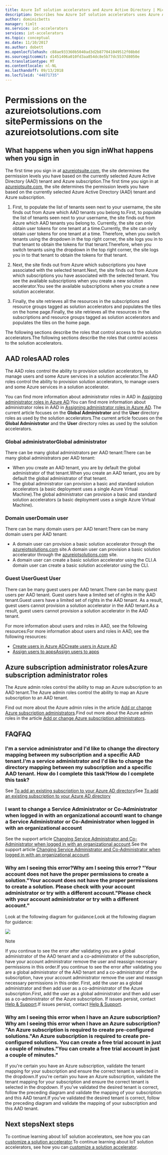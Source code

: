 ```yaml
---
title: Azure IoT solution accelerators and Azure Active Directory | Microsoft Docs
description: Describes how Azure IoT solution accelerators uses Azure Active Directory to manage permissions.
author: dominicbetts
manager: timlt
ms.service: iot-accelerators
services: iot-accelerators
ms.topic: conceptual
ms.date: 11/10/2017
ms.author: dobett
ms.openlocfilehash: c88ae933360b5040ad3d2b877041049512f08b0d
ms.sourcegitcommit: d1451406a010fd3aa854dc8e5b77dc5537d8050e
ms.translationtype: MT
ms.contentlocale: nl-NL
ms.lasthandoff: 09/13/2018
ms.locfileid: "44871735"
---
```

# <a name="permissions-on-the-azureiotsolutionscom-site"></a><span data-ttu-id="3c24f-103">Permissions on the azureiotsolutions.com site</span><span class="sxs-lookup"><span data-stu-id="3c24f-103">Permissions on the azureiotsolutions.com site</span></span>

## <a name="what-happens-when-you-sign-in"></a><span data-ttu-id="3c24f-104">What happens when you sign in</span><span class="sxs-lookup"><span data-stu-id="3c24f-104">What happens when you sign in</span></span>

<span data-ttu-id="3c24f-105">The first time you sign in at [azureiotsuite.com][lnk-azureiotsolutions], the site determines the permission levels you have based on the currently selected Azure Active Directory (AAD) tenant and Azure subscription.</span><span class="sxs-lookup"><span data-stu-id="3c24f-105">The first time you sign in at [azureiotsuite.com][lnk-azureiotsolutions], the site determines the permission levels you have based on the currently selected Azure Active Directory (AAD) tenant and Azure subscription.</span></span>

1. <span data-ttu-id="3c24f-106">First, to populate the list of tenants seen next to your username, the site finds out from Azure which AAD tenants you belong to.</span><span class="sxs-lookup"><span data-stu-id="3c24f-106">First, to populate the list of tenants seen next to your username, the site finds out from Azure which AAD tenants you belong to.</span></span> <span data-ttu-id="3c24f-107">Currently, the site can only obtain user tokens for one tenant at a time.</span><span class="sxs-lookup"><span data-stu-id="3c24f-107">Currently, the site can only obtain user tokens for one tenant at a time.</span></span> <span data-ttu-id="3c24f-108">Therefore, when you switch tenants using the dropdown in the top right corner, the site logs you in to that tenant to obtain the tokens for that tenant.</span><span class="sxs-lookup"><span data-stu-id="3c24f-108">Therefore, when you switch tenants using the dropdown in the top right corner, the site logs you in to that tenant to obtain the tokens for that tenant.</span></span>

2. <span data-ttu-id="3c24f-109">Next, the site finds out from Azure which subscriptions you have associated with the selected tenant.</span><span class="sxs-lookup"><span data-stu-id="3c24f-109">Next, the site finds out from Azure which subscriptions you have associated with the selected tenant.</span></span> <span data-ttu-id="3c24f-110">You see the available subscriptions when you create a new solution accelerator.</span><span class="sxs-lookup"><span data-stu-id="3c24f-110">You see the available subscriptions when you create a new solution accelerator.</span></span>

3. <span data-ttu-id="3c24f-111">Finally, the site retrieves all the resources in the subscriptions and resource groups tagged as solution accelerators and populates the tiles on the home page.</span><span class="sxs-lookup"><span data-stu-id="3c24f-111">Finally, the site retrieves all the resources in the subscriptions and resource groups tagged as solution accelerators and populates the tiles on the home page.</span></span>

<span data-ttu-id="3c24f-112">The following sections describe the roles that control access to the solution accelerators.</span><span class="sxs-lookup"><span data-stu-id="3c24f-112">The following sections describe the roles that control access to the solution accelerators.</span></span>

## <a name="aad-roles"></a><span data-ttu-id="3c24f-113">AAD roles</span><span class="sxs-lookup"><span data-stu-id="3c24f-113">AAD roles</span></span>

<span data-ttu-id="3c24f-114">The AAD roles control the ability to provision solution accelerators, to manage users and some Azure services in a solution accelerator.</span><span class="sxs-lookup"><span data-stu-id="3c24f-114">The AAD roles control the ability to provision solution accelerators, to manage users and some Azure services in a solution accelerator.</span></span>

<span data-ttu-id="3c24f-115">You can find more information about administrator roles in AAD in [Assigning administrator roles in Azure AD][lnk-aad-admin].</span><span class="sxs-lookup"><span data-stu-id="3c24f-115">You can find more information about administrator roles in AAD in [Assigning administrator roles in Azure AD][lnk-aad-admin].</span></span> <span data-ttu-id="3c24f-116">The current article focuses on the **Global Administrator** and the **User** directory roles as used by the solution accelerators.</span><span class="sxs-lookup"><span data-stu-id="3c24f-116">The current article focuses on the **Global Administrator** and the **User** directory roles as used by the solution accelerators.</span></span>

### <a name="global-administrator"></a><span data-ttu-id="3c24f-117">Global administrator</span><span class="sxs-lookup"><span data-stu-id="3c24f-117">Global administrator</span></span>

<span data-ttu-id="3c24f-118">There can be many global administrators per AAD tenant:</span><span class="sxs-lookup"><span data-stu-id="3c24f-118">There can be many global administrators per AAD tenant:</span></span>

* <span data-ttu-id="3c24f-119">When you create an AAD tenant, you are by default the global administrator of that tenant.</span><span class="sxs-lookup"><span data-stu-id="3c24f-119">When you create an AAD tenant, you are by default the global administrator of that tenant.</span></span>
* <span data-ttu-id="3c24f-120">The global administrator can provision a basic and standard solution accelerators (a basic deployment uses a single Azure Virtual Machine).</span><span class="sxs-lookup"><span data-stu-id="3c24f-120">The global administrator can provision a basic and standard solution accelerators (a basic deployment uses a single Azure Virtual Machine).</span></span>

### <a name="domain-user"></a><span data-ttu-id="3c24f-121">Domain user</span><span class="sxs-lookup"><span data-stu-id="3c24f-121">Domain user</span></span>

<span data-ttu-id="3c24f-122">There can be many domain users per AAD tenant:</span><span class="sxs-lookup"><span data-stu-id="3c24f-122">There can be many domain users per AAD tenant:</span></span>

* <span data-ttu-id="3c24f-123">A domain user can provision a basic solution accelerator through the [azureiotsolutions.com][lnk-azureiotsolutions] site.</span><span class="sxs-lookup"><span data-stu-id="3c24f-123">A domain user can provision a basic solution accelerator through the [azureiotsolutions.com][lnk-azureiotsolutions] site.</span></span>
* <span data-ttu-id="3c24f-124">A domain user can create a basic solution accelerator using the CLI.</span><span class="sxs-lookup"><span data-stu-id="3c24f-124">A domain user can create a basic solution accelerator using the CLI.</span></span>

### <a name="guest-user"></a><span data-ttu-id="3c24f-125">Guest User</span><span class="sxs-lookup"><span data-stu-id="3c24f-125">Guest User</span></span>

<span data-ttu-id="3c24f-126">There can be many guest users per AAD tenant.</span><span class="sxs-lookup"><span data-stu-id="3c24f-126">There can be many guest users per AAD tenant.</span></span> <span data-ttu-id="3c24f-127">Guest users have a limited set of rights in the AAD tenant.</span><span class="sxs-lookup"><span data-stu-id="3c24f-127">Guest users have a limited set of rights in the AAD tenant.</span></span> <span data-ttu-id="3c24f-128">As a result, guest users cannot provision a solution accelerator in the AAD tenant.</span><span class="sxs-lookup"><span data-stu-id="3c24f-128">As a result, guest users cannot provision a solution accelerator in the AAD tenant.</span></span>

<span data-ttu-id="3c24f-129">For more information about users and roles in AAD, see the following resources:</span><span class="sxs-lookup"><span data-stu-id="3c24f-129">For more information about users and roles in AAD, see the following resources:</span></span>

* <span data-ttu-id="3c24f-130">[Create users in Azure AD][lnk-create-edit-users]</span><span class="sxs-lookup"><span data-stu-id="3c24f-130">[Create users in Azure AD][lnk-create-edit-users]</span></span>
* <span data-ttu-id="3c24f-131">[Assign users to apps][lnk-assign-app-roles]</span><span class="sxs-lookup"><span data-stu-id="3c24f-131">[Assign users to apps][lnk-assign-app-roles]</span></span>

## <a name="azure-subscription-administrator-roles"></a><span data-ttu-id="3c24f-132">Azure subscription administrator roles</span><span class="sxs-lookup"><span data-stu-id="3c24f-132">Azure subscription administrator roles</span></span>

<span data-ttu-id="3c24f-133">The Azure admin roles control the ability to map an Azure subscription to an AAD tenant.</span><span class="sxs-lookup"><span data-stu-id="3c24f-133">The Azure admin roles control the ability to map an Azure subscription to an AAD tenant.</span></span>

<span data-ttu-id="3c24f-134">Find out more about the Azure admin roles in the article [Add or change Azure subscription administrators][lnk-admin-roles].</span><span class="sxs-lookup"><span data-stu-id="3c24f-134">Find out more about the Azure admin roles in the article [Add or change Azure subscription administrators][lnk-admin-roles].</span></span>

## <a name="faq"></a><span data-ttu-id="3c24f-135">FAQ</span><span class="sxs-lookup"><span data-stu-id="3c24f-135">FAQ</span></span>

### <a name="im-a-service-administrator-and-id-like-to-change-the-directory-mapping-between-my-subscription-and-a-specific-aad-tenant-how-do-i-complete-this-task"></a><span data-ttu-id="3c24f-136">I'm a service administrator and I'd like to change the directory mapping between my subscription and a specific AAD tenant.</span><span class="sxs-lookup"><span data-stu-id="3c24f-136">I'm a service administrator and I'd like to change the directory mapping between my subscription and a specific AAD tenant.</span></span> <span data-ttu-id="3c24f-137">How do I complete this task?</span><span class="sxs-lookup"><span data-stu-id="3c24f-137">How do I complete this task?</span></span>

<span data-ttu-id="3c24f-138">See [To add an existing subscription to your Azure AD directory](../active-directory/fundamentals/active-directory-how-subscriptions-associated-directory.md#to-associate-an-existing-subscription-to-your-azure-ad-directory)</span><span class="sxs-lookup"><span data-stu-id="3c24f-138">See [To add an existing subscription to your Azure AD directory](../active-directory/fundamentals/active-directory-how-subscriptions-associated-directory.md#to-associate-an-existing-subscription-to-your-azure-ad-directory)</span></span>

### <a name="i-want-to-change-a-service-administrator-or-co-administrator-when-logged-in-with-an-organizational-account"></a><span data-ttu-id="3c24f-139">I want to change a Service Administrator or Co-Administrator when logged in with an organizational account</span><span class="sxs-lookup"><span data-stu-id="3c24f-139">I want to change a Service Administrator or Co-Administrator when logged in with an organizational account</span></span>

<span data-ttu-id="3c24f-140">See the support article [Changing Service Administrator and Co-Administrator when logged in with an organizational account][lnk-service-admins].</span><span class="sxs-lookup"><span data-stu-id="3c24f-140">See the support article [Changing Service Administrator and Co-Administrator when logged in with an organizational account][lnk-service-admins].</span></span>

### <a name="why-am-i-seeing-this-error-your-account-does-not-have-the-proper-permissions-to-create-a-solution-please-check-with-your-account-administrator-or-try-with-a-different-account"></a><span data-ttu-id="3c24f-141">Why am I seeing this error?</span><span class="sxs-lookup"><span data-stu-id="3c24f-141">Why am I seeing this error?</span></span> <span data-ttu-id="3c24f-142">"Your account does not have the proper permissions to create a solution.</span><span class="sxs-lookup"><span data-stu-id="3c24f-142">"Your account does not have the proper permissions to create a solution.</span></span> <span data-ttu-id="3c24f-143">Please check with your account administrator or try with a different account."</span><span class="sxs-lookup"><span data-stu-id="3c24f-143">Please check with your account administrator or try with a different account."</span></span>

<span data-ttu-id="3c24f-144">Look at the following diagram for guidance:</span><span class="sxs-lookup"><span data-stu-id="3c24f-144">Look at the following diagram for guidance:</span></span>

![][img-flowchart]

> [!NOTE]
> <span data-ttu-id="3c24f-145">If you continue to see the error after validating you are a global administrator of the AAD tenant and a co-administrator of the subscription, have your account administrator remove the user and reassign necessary permissions in this order.</span><span class="sxs-lookup"><span data-stu-id="3c24f-145">If you continue to see the error after validating you are a global administrator of the AAD tenant and a co-administrator of the subscription, have your account administrator remove the user and reassign necessary permissions in this order.</span></span> <span data-ttu-id="3c24f-146">First, add the user as a global administrator and then add user as a co-administrator of the Azure subscription.</span><span class="sxs-lookup"><span data-stu-id="3c24f-146">First, add the user as a global administrator and then add user as a co-administrator of the Azure subscription.</span></span> <span data-ttu-id="3c24f-147">If issues persist, contact [Help & Support][lnk-help-support].</span><span class="sxs-lookup"><span data-stu-id="3c24f-147">If issues persist, contact [Help & Support][lnk-help-support].</span></span>

### <a name="why-am-i-seeing-this-error-when-i-have-an-azure-subscription-an-azure-subscription-is-required-to-create-pre-configured-solutions-you-can-create-a-free-trial-account-in-just-a-couple-of-minutes"></a><span data-ttu-id="3c24f-148">Why am I seeing this error when I have an Azure subscription?</span><span class="sxs-lookup"><span data-stu-id="3c24f-148">Why am I seeing this error when I have an Azure subscription?</span></span> <span data-ttu-id="3c24f-149">"An Azure subscription is required to create pre-configured solutions.</span><span class="sxs-lookup"><span data-stu-id="3c24f-149">"An Azure subscription is required to create pre-configured solutions.</span></span> <span data-ttu-id="3c24f-150">You can create a free trial account in just a couple of minutes."</span><span class="sxs-lookup"><span data-stu-id="3c24f-150">You can create a free trial account in just a couple of minutes."</span></span>

<span data-ttu-id="3c24f-151">If you're certain you have an Azure subscription, validate the tenant mapping for your subscription and ensure the correct tenant is selected in the dropdown.</span><span class="sxs-lookup"><span data-stu-id="3c24f-151">If you're certain you have an Azure subscription, validate the tenant mapping for your subscription and ensure the correct tenant is selected in the dropdown.</span></span> <span data-ttu-id="3c24f-152">If you’ve validated the desired tenant is correct, follow the preceding diagram and validate the mapping of your subscription and this AAD tenant.</span><span class="sxs-lookup"><span data-stu-id="3c24f-152">If you’ve validated the desired tenant is correct, follow the preceding diagram and validate the mapping of your subscription and this AAD tenant.</span></span>

## <a name="next-steps"></a><span data-ttu-id="3c24f-153">Next steps</span><span class="sxs-lookup"><span data-stu-id="3c24f-153">Next steps</span></span>
<span data-ttu-id="3c24f-154">To continue learning about IoT solution accelerators, see how you can [customize a solution accelerator][lnk-customize].</span><span class="sxs-lookup"><span data-stu-id="3c24f-154">To continue learning about IoT solution accelerators, see how you can [customize a solution accelerator][lnk-customize].</span></span>

[img-flowchart]: media/iot-accelerators-permissions/flowchart.png

[lnk-azureiotsolutions]: https://www.azureiotsolutions.com
[lnk-rm-github-repo]: https://github.com/Azure/azure-iot-remote-monitoring
[lnk-pm-github-repo]: https://github.com/Azure/azure-iot-predictive-maintenance
[lnk-cf-github-repo]: https://github.com/Azure/azure-iot-connected-factory
[lnk-aad-admin]:../active-directory/users-groups-roles/directory-assign-admin-roles.md
[lnk-portal]: https://portal.azure.com
[lnk-create-edit-users]:../active-directory/fundamentals/active-directory-users-profile-azure-portal.md
[lnk-assign-app-roles]:../active-directory/manage-apps/assign-user-or-group-access-portal.md
[lnk-service-admins]: https://azure.microsoft.com/support/changing-service-admin-and-co-admin
[lnk-admin-roles]: ../billing/billing-add-change-azure-subscription-administrator.md
[lnk-resource-cs]: https://github.com/Azure/azure-iot-remote-monitoring/blob/master/DeviceAdministration/Web/Security/RolePermissions.cs
[lnk-help-support]: https://portal.azure.com/#blade/Microsoft_Azure_Support/HelpAndSupportBlade
[lnk-customize]: iot-accelerators-remote-monitoring-customize.md
